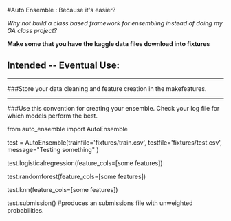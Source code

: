 #Auto Ensemble : Because it's easier?

_Why not build a class based framework for ensembling instead of doing my GA class project?_

__Make some that you have the kaggle data files download into fixtures__



## Intended -- Eventual Use:

----
###Store your data cleaning and feature creation in the makefeatures.


-----
###Use this convention for creating your ensemble. Check your log file for which models perform the best.


from auto_ensemble import AutoEnsemble

test = AutoEnsemble(trainfile='fixtures/train.csv', testfile='fixtures/test.csv', message="Testing something" )

test.logisticalregression(feature_cols=[some features])

test.randomforest(feature_cols=[some features])

test.knn(feature_cols=[some features])

test.submission() #produces an submissions file with unweighted probabilities.